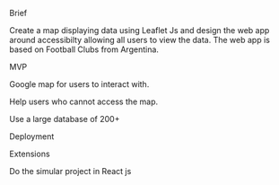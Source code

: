 Brief


Create a map displaying data using Leaflet Js and design the web app around accessibilty allowing all users to view the data. The web app is based on Football Clubs from Argentina. 


MVP 


Google map for users to interact with.

Help users who cannot access the map.

Use a large database of 200+ 

Deployment


Extensions

Do the simular project in React js


